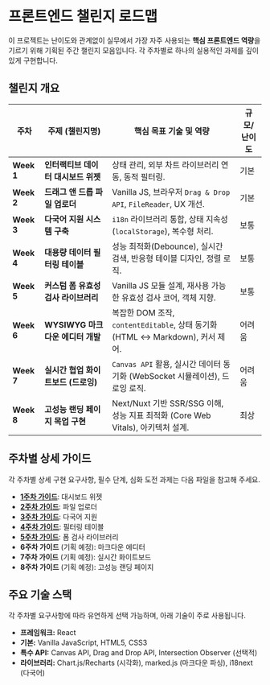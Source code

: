 # 프론트엔드 챌린지 로드맵

이 프로젝트는 난이도와 관계없이 실무에서 가장 자주 사용되는 **핵심 프론트엔드 역량**을 기르기 위해 기획된 주간 챌린지 모음입니다. 각 주차별로 하나의 실용적인 과제를 깊이 있게 구현합니다.

## 챌린지 개요

| 주차 | 주제 (챌린지명) | 핵심 목표 기술 및 역량 | 규모/난이도 |
| --- | --- | --- | --- |
| **Week 1** | **인터랙티브 데이터 대시보드 위젯** | 상태 관리, 외부 차트 라이브러리 연동, 동적 필터링. | 기본 |
| **Week 2** | **드래그 앤 드롭 파일 업로더** | Vanilla JS, 브라우저 `Drag & Drop API`, `FileReader`, UX 개선. | 기본 |
| **Week 3** | **다국어 지원 시스템 구축** | `i18n` 라이브러리 통합, 상태 지속성(`localStorage`), 복수형 처리. | 보통 |
| **Week 4** | **대용량 데이터 필터링 테이블** | 성능 최적화(Debounce), 실시간 검색, 반응형 테이블 디자인, 정렬 로직. | 보통 |
| **Week 5** | **커스텀 폼 유효성 검사 라이브러리** | Vanilla JS 모듈 설계, 재사용 가능한 유효성 검사 코어, 객체 지향. | 보통 |
| **Week 6** | **WYSIWYG 마크다운 에디터 개발** | 복잡한 DOM 조작, `contentEditable`, 상태 동기화(HTML ↔ Markdown), 커서 제어. | 어려움 |
| **Week 7** | **실시간 협업 화이트보드 (드로잉)** | `Canvas API` 활용, 실시간 데이터 동기화 (WebSocket 시뮬레이션), 드로잉 로직. | 어려움 |
| **Week 8** | **고성능 랜딩 페이지 목업 구현** | Next/Nuxt 기반 SSR/SSG 이해, 성능 지표 최적화 (Core Web Vitals), 아키텍처 설계. | 최상 |

## 주차별 상세 가이드

각 주차별 상세 구현 요구사항, 필수 단계, 심화 도전 과제는 다음 파일을 참고해 주세요.

- [**1주차 가이드**](https://github.com/MechanicKim/fe-challenge/blob/main/apps/week1/README.md): 대시보드 위젯
- [**2주차 가이드**](https://github.com/MechanicKim/fe-challenge/blob/main/apps/week2/README.md): 파일 업로더
- [**3주차 가이드**](https://github.com/MechanicKim/fe-challenge/blob/main/apps/week3/README.md): 다국어 지원
- [**4주차 가이드**](https://github.com/MechanicKim/fe-challenge/blob/main/apps/week4/README.md): 필터링 테이블
- [**5주차 가이드**](https://github.com/MechanicKim/fe-challenge/blob/main/apps/week5/README.md): 폼 검사 라이브러리
- **6주차 가이드** (기획 예정): 마크다운 에디터
- **7주차 가이드** (기획 예정): 실시간 화이트보드
- **8주차 가이드** (기획 예정): 고성능 랜딩 페이지

## 주요 기술 스택

각 주차별 요구사항에 따라 유연하게 선택 가능하며, 아래 기술이 주로 사용됩니다.

- **프레임워크:** React
- **기본:** Vanilla JavaScript, HTML5, CSS3
- **특수 API:** Canvas API, Drag and Drop API, Intersection Observer (선택적)
- **라이브러리:** Chart.js/Recharts (시각화), marked.js (마크다운 파싱), i18next (다국어)
